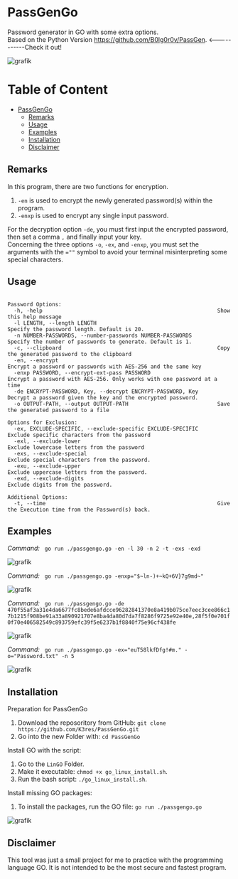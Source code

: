 # PassGenGo
Password generator in GO with some extra options.</br>
Based on the Python Version https://github.com/B0lg0r0v/PassGen. <-----------Check it out!

                          
![grafik](https://github.com/K3res/PassGenGo/assets/89378576/add97f67-24d8-43c7-8809-5726d106ed12)


  

# Table of Content
- [PassGenGo](#passgengo)
  * [Remarks](#note)
  * [Usage](#usage)
  * [Examples](#examples)
  * [Installation](#installation)
  * [Disclaimer](#disclaimer)



## Remarks

In this program, there are two functions for encryption.  
  1. `-en` is used to encrypt the newly generated password(s) within the program.
  2. `-enxp` is used to encrypt any single input password.<br/>

For the decryption option `-de`, you must first input the encrypted password, then set a comma `,` and finally input your key.<br/>
Concerning the three options `-o`, `-ex`, and `-enxp`, you must set the arguments with the `=""` symbol to avoid your terminal misinterpreting some special characters. <br/> 


## Usage
```

Password Options:
  -h, -help                                                       Show this help message
  -l LENGTH, --length LENGTH                                      Specify the password length. Default is 20.
  -n NUMBER-PASSWORDS, --number-passwords NUMBER-PASSWORDS        Specify the number of passwords to generate. Default is 1.
  -c, --clipboard                                                 Copy the generated password to the clipboard
  -en, --encrypt                                                  Encrypt a password or passwords with AES-256 and the same key
  -enxp PASSWORD, --encrypt-ext-pass PASSWORD                     Encrypt a password with AES-256. Only works with one password at a time
  -de ENCRYPT-PASSWORD, Key, --decrypt ENCRYPT-PASSWORD, Key      Decrypt a password given the key and the encrypted password.
  -o OUTPUT-PATH, --output OUTPUT-PATH                            Save the generated password to a file

Options for Exclusion:
  -ex, EXCLUDE-SPECIFIC, --exclude-specific EXCLUDE-SPECIFIC      Exclude specific characters from the password
  -exl, --exclude-lower                                           Exclude lowercase letters from the password
  -exs, --exclude-special                                         Exclude special characters from the password.
  -exu, --exclude-upper                                           Exclude uppercase letters from the password.
  -exd, --exclude-digits                                          Exclude digits from the password.

Additional Options:
  -t, --time                                                      Give the Execution time from the Password(s) back.

``` 

## Examples
*Command:* ` go run ./passgengo.go -en -l 30 -n 2 -t -exs -exd`


![grafik](https://github.com/K3res/PassGenGo/assets/89378576/bf987ec3-895d-4eaf-8b7c-faf53c764d80)


*Command:* ` go run ./passgengo.go -enxp="$~ln-)+~kQ+6V}7g9md~"`

![grafik](https://github.com/K3res/PassGenGo/assets/89378576/bf696cb2-3a2e-4500-a18c-5917d97befc6)

*Command:* ` go run ./passgengo.go -de 470f55af3a31e4da6677fc8bede6afdcce96282841370e8a419b075ce7eec3cee866c17b1215f908be91a33a890921707e8ba4da80d7da7f8286f9725e92e40e,28f5f0e701f0f70e406582549c893759efc39f5e6237b1f8840f75e96cf438fe`

![grafik](https://github.com/K3res/PassGenGo/assets/89378576/117db0ed-4756-43a4-9b55-d8c1ae185043)

*Command:* ` go run ./passgengo.go -ex="euT58lkfDfg!#m." -o="Password.txt" -n 5`

![grafik](https://github.com/K3res/PassGenGo/assets/89378576/5248da45-9efa-4197-b2ec-bc9feb82c213)



## Installation

Preparation for PassGenGo
1. Download the reposoritory from GitHub: `git clone https://github.com/K3res/PassGenGo.git`
2. Go into the new Folder with: `cd PassGenGo`


Install GO with the script: <br/>
1. Go to the `LinGO` Folder. <br/>
2. Make it executable: `chmod +x go_linux_install.sh`.<br/>
3. Run the bash script: `./go_linux_install.sh`.<br/>


Install missing GO packages:
1. To install the packages, run the GO file:  `go run ./passgengo.go`<br/>


![grafik](https://github.com/K3res/PassGenGo/assets/89378576/449476e0-b999-46e0-b090-cdde800d89a5) <br/>




## Disclaimer
This tool was just a small project for me to practice with the programming language GO. It is not intended to be the most secure and fastest program.







